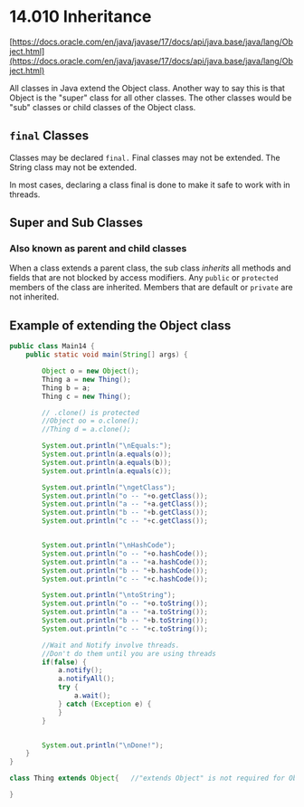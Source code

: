 # 14.010 Inheritance

[https://docs.oracle.com/en/java/javase/17/docs/api/java.base/java/lang/Object.html](https://docs.oracle.com/en/java/javase/17/docs/api/java.base/java/lang/Object.html)

All classes in Java extend the Object class.  Another way to say this is that Object is the "super" class for all other classes.  The other classes would be "sub" classes or child classes of the Object class.

## `final`  Classes

Classes may be declared `final.`  Final classes may not be extended.  The String class may not be extended.  

In most cases, declaring a class final is done to make it safe to work with in threads.

## Super and Sub Classes
### Also known as parent and child classes


When a class extends a parent class, the sub class *inherits* all methods and fields that are not blocked by access modifiers.  Any `public` or `protected` members of the class are inherited.  Members that are default or `private` are not inherited.


## Example of extending the Object class

```java
public class Main14 {
    public static void main(String[] args) {

        Object o = new Object();
        Thing a = new Thing();
        Thing b = a;
        Thing c = new Thing();

        // .clone() is protected
        //Object oo = o.clone();
        //Thing d = a.clone();

        System.out.println("\nEquals:");
        System.out.println(a.equals(o));
        System.out.println(a.equals(b));
        System.out.println(a.equals(c));

        System.out.println("\ngetClass");
        System.out.println("o -- "+o.getClass());
        System.out.println("a -- "+a.getClass());
        System.out.println("b -- "+b.getClass());
        System.out.println("c -- "+c.getClass());


        System.out.println("\nHashCode");
        System.out.println("o -- "+o.hashCode());
        System.out.println("a -- "+a.hashCode());
        System.out.println("b -- "+b.hashCode());
        System.out.println("c -- "+c.hashCode());

        System.out.println("\ntoString");
        System.out.println("o -- "+o.toString());
        System.out.println("a -- "+a.toString());
        System.out.println("b -- "+b.toString());
        System.out.println("c -- "+c.toString());

        //Wait and Notify involve threads.
        //Don't do them until you are using threads
        if(false) {
            a.notify();
            a.notifyAll();
            try {
                a.wait();
            } catch (Exception e) {
            }
        }


        System.out.println("\nDone!");
    }
}

class Thing extends Object{   //"extends Object" is not required for Objects.

}

```